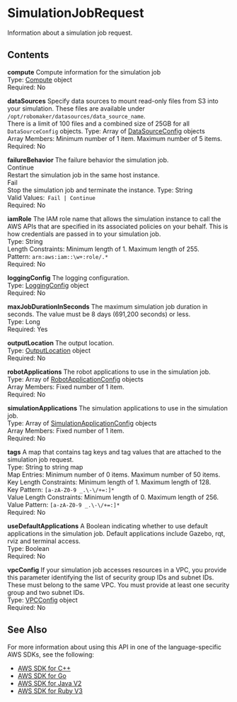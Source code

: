 # SimulationJobRequest<a name="API_SimulationJobRequest"></a>

Information about a simulation job request\.

## Contents<a name="API_SimulationJobRequest_Contents"></a>

 **compute**   <a name="robomaker-Type-SimulationJobRequest-compute"></a>
Compute information for the simulation job  
Type: [Compute](API_Compute.md) object  
Required: No

 **dataSources**   <a name="robomaker-Type-SimulationJobRequest-dataSources"></a>
Specify data sources to mount read\-only files from S3 into your simulation\. These files are available under `/opt/robomaker/datasources/data_source_name`\.   
There is a limit of 100 files and a combined size of 25GB for all `DataSourceConfig` objects\. 
Type: Array of [DataSourceConfig](API_DataSourceConfig.md) objects  
Array Members: Minimum number of 1 item\. Maximum number of 5 items\.  
Required: No

 **failureBehavior**   <a name="robomaker-Type-SimulationJobRequest-failureBehavior"></a>
The failure behavior the simulation job\.    
Continue  
Restart the simulation job in the same host instance\.  
Fail  
Stop the simulation job and terminate the instance\.
Type: String  
Valid Values:` Fail | Continue`   
Required: No

 **iamRole**   <a name="robomaker-Type-SimulationJobRequest-iamRole"></a>
The IAM role name that allows the simulation instance to call the AWS APIs that are specified in its associated policies on your behalf\. This is how credentials are passed in to your simulation job\.   
Type: String  
Length Constraints: Minimum length of 1\. Maximum length of 255\.  
Pattern: `arn:aws:iam::\w+:role/.*`   
Required: No

 **loggingConfig**   <a name="robomaker-Type-SimulationJobRequest-loggingConfig"></a>
The logging configuration\.  
Type: [LoggingConfig](API_LoggingConfig.md) object  
Required: No

 **maxJobDurationInSeconds**   <a name="robomaker-Type-SimulationJobRequest-maxJobDurationInSeconds"></a>
The maximum simulation job duration in seconds\. The value must be 8 days \(691,200 seconds\) or less\.  
Type: Long  
Required: Yes

 **outputLocation**   <a name="robomaker-Type-SimulationJobRequest-outputLocation"></a>
The output location\.  
Type: [OutputLocation](API_OutputLocation.md) object  
Required: No

 **robotApplications**   <a name="robomaker-Type-SimulationJobRequest-robotApplications"></a>
The robot applications to use in the simulation job\.  
Type: Array of [RobotApplicationConfig](API_RobotApplicationConfig.md) objects  
Array Members: Fixed number of 1 item\.  
Required: No

 **simulationApplications**   <a name="robomaker-Type-SimulationJobRequest-simulationApplications"></a>
The simulation applications to use in the simulation job\.  
Type: Array of [SimulationApplicationConfig](API_SimulationApplicationConfig.md) objects  
Array Members: Fixed number of 1 item\.  
Required: No

 **tags**   <a name="robomaker-Type-SimulationJobRequest-tags"></a>
A map that contains tag keys and tag values that are attached to the simulation job request\.  
Type: String to string map  
Map Entries: Minimum number of 0 items\. Maximum number of 50 items\.  
Key Length Constraints: Minimum length of 1\. Maximum length of 128\.  
Key Pattern: `[a-zA-Z0-9 _.\-\/+=:]*`   
Value Length Constraints: Minimum length of 0\. Maximum length of 256\.  
Value Pattern: `[a-zA-Z0-9 _.\-\/+=:]*`   
Required: No

 **useDefaultApplications**   <a name="robomaker-Type-SimulationJobRequest-useDefaultApplications"></a>
A Boolean indicating whether to use default applications in the simulation job\. Default applications include Gazebo, rqt, rviz and terminal access\.   
Type: Boolean  
Required: No

 **vpcConfig**   <a name="robomaker-Type-SimulationJobRequest-vpcConfig"></a>
If your simulation job accesses resources in a VPC, you provide this parameter identifying the list of security group IDs and subnet IDs\. These must belong to the same VPC\. You must provide at least one security group and two subnet IDs\.  
Type: [VPCConfig](API_VPCConfig.md) object  
Required: No

## See Also<a name="API_SimulationJobRequest_SeeAlso"></a>

For more information about using this API in one of the language\-specific AWS SDKs, see the following:
+  [AWS SDK for C\+\+](https://docs.aws.amazon.com/goto/SdkForCpp/robomaker-2018-06-29/SimulationJobRequest) 
+  [AWS SDK for Go](https://docs.aws.amazon.com/goto/SdkForGoV1/robomaker-2018-06-29/SimulationJobRequest) 
+  [AWS SDK for Java V2](https://docs.aws.amazon.com/goto/SdkForJavaV2/robomaker-2018-06-29/SimulationJobRequest) 
+  [AWS SDK for Ruby V3](https://docs.aws.amazon.com/goto/SdkForRubyV3/robomaker-2018-06-29/SimulationJobRequest) 